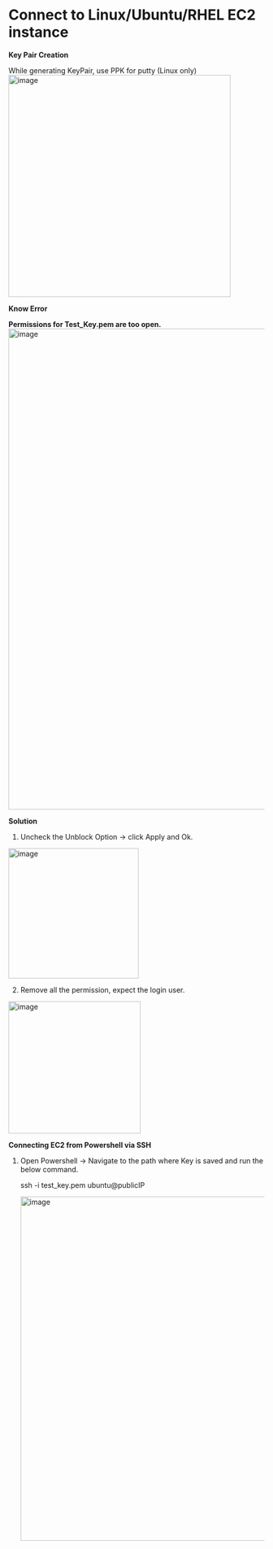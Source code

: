 # Connect to Linux/Ubuntu/RHEL EC2 instance

**Key Pair Creation**

While generating KeyPair, use PPK for putty (Linux only)
<img width="437" alt="image" src="https://github.com/user-attachments/assets/b11665e8-645f-4036-bf38-7c65ccff9d19" />

**Know Error**

**Permissions for Test_Key.pem are too open.**
<img width="946" alt="image" src="https://github.com/user-attachments/assets/dc080ee8-345a-4915-a288-3faa0185d1fb" />

**Solution**

1. Uncheck the Unblock Option -> click Apply and Ok.

  <img width="256" alt="image" src="https://github.com/user-attachments/assets/a4f99678-133b-49f5-9c88-dedb8cd0eb81" />

2. Remove all the permission, expect the login user.
   
  <img width="260" alt="image" src="https://github.com/user-attachments/assets/54064aaf-2625-4358-8598-271f56c9545b" />

**Connecting EC2 from Powershell via SSH**

1. Open Powershell -> Navigate to the path where Key is saved and run the below command.

   ssh -i test_key.pem ubuntu@publicIP

   <img width="677" alt="image" src="https://github.com/user-attachments/assets/542d2b16-156e-4ac4-a025-16fa7e113b35" />


